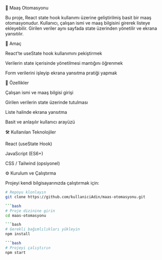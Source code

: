 💼 Maaş Otomasyonu

Bu proje, React state hook kullanımı üzerine geliştirilmiş basit bir maaş otomasyonudur.
Kullanıcı, çalışan ismi ve maaş bilgisini girerek listeye ekleyebilir. Girilen veriler aynı sayfada state üzerinden yönetilir ve ekrana yansıtılır.

🎯 Amaç

React’te useState hook kullanımını pekiştirmek

Verilerin state içerisinde yönetilmesi mantığını öğrenmek

Form verilerini işleyip ekrana yansıtma pratiği yapmak

🚀 Özellikler

Çalışan ismi ve maaş bilgisi girişi

Girilen verilerin state üzerinde tutulması

Liste halinde ekrana yansıtma

Basit ve anlaşılır kullanıcı arayüzü

🛠 Kullanılan Teknolojiler

React (useState Hook)

JavaScript (ES6+)

CSS / Tailwind (opsiyonel)

⚙️ Kurulum ve Çalıştırma

Projeyi kendi bilgisayarınızda çalıştırmak için:

```bash
# Repoyu klonlayın
git clone https://github.com/kullaniciAdin/maas-otomasyonu.git

```bash
# Proje dizinine girin
cd maas-otomasyonu

```bash
# Gerekli bağımlılıkları yükleyin
npm install

```bash
# Projeyi çalıştırın
npm start
